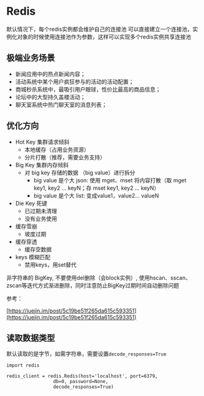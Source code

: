 # Redis

默认情况下，每个redis实例都会维护自己的连接池
可以直接建立一个连接池，实例化对象的时候使用连接池作为参数，这样可以实现多个redis实例共享连接池


## 极端业务场景

- 新闻应用中的热点新闻内容；
- 活动系统中某个用户疯狂参与的活动的活动配置；
- 商城秒杀系统中，最吸引用户眼球，性价比最高的商品信息；
- 论坛中的大型持久盖楼活动；
- 聊天室系统中热门聊天室的消息列表；


## 优化方向

- Hot Key 集群请求倾斜
    - 本地缓存（占用业务资源）
    - 分片打散（推荐，需要业务支持）
- Big Key 集群内存倾斜
    - 对 big key 存储的数据 （big value）进行拆分
        - big value 是个大 json: 使用 mget、mset 将内容打散（取 mget key1, key2 ... keyN；存 mset key1, key2 ... keyN）
        - big value 是个大 list: 变成value1，value2… valueN
- Die Key 死键
    - 已过期未清理
    - 没有业务使用
- 缓存雪崩
    - 坡度过期
- 缓存穿透
    - 缓存空数据
- keys 模糊匹配
    - 禁用keys，用set替代

非字符串的 BigKey, 不要使用del删除（会block实例）, 使用hscan、sscan、zscan等迭代方式渐进删除，同时注意防止BigKey过期时间自动删除问题


参考：

[https://juejin.im/post/5c19be51f265da615c593351](https://juejin.im/post/5c19be51f265da615c593351)


## 读取数据类型

默认读取的是字节，如需字符串，需要设置`decode_responses=True`

```
import redis

redis_client = redis.Redis(host='localhost', port=6379,
                 db=0, password=None,
                 decode_responses=True)
```
